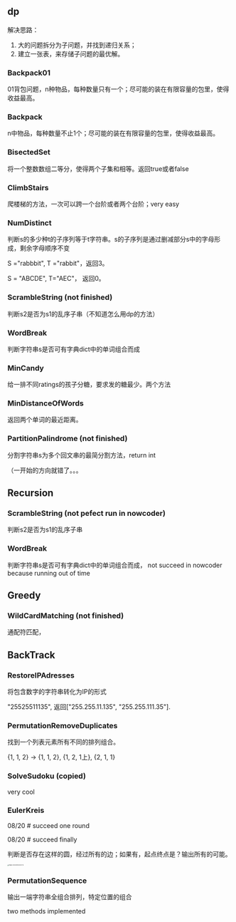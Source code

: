 ## dp

解决思路：

1. 大的问题拆分为子问题，并找到递归关系；
2. 建立一张表，来存储子问题的最优解。

### Backpack01

01背包问题，n种物品，每种数量只有一个；尽可能的装在有限容量的包里，使得收益最高。

### Backpack

n中物品，每种数量不止1个；尽可能的装在有限容量的包里，使得收益最高。

### BisectedSet

将一个整数数组二等分，使得两个子集和相等。返回true或者false

### ClimbStairs

爬楼梯的方法，一次可以跨一个台阶或者两个台阶；very easy

### NumDistinct

判断s的多少种t的子序列等于t字符串。s的子序列是通过删减部分s中的字母形成，剩余字母顺序不变

S ="rabbbit", T ="rabbit"，返回3。

S = "ABCDE", T="AEC"， 返回0。

### ScrambleString (not finished)

判断s2是否为s1的乱序子串（不知道怎么用dp的方法）

### WordBreak

判断字符串s是否可有字典dict中的单词组合而成

### MinCandy

给一排不同ratings的孩子分糖，要求发的糖最少。两个方法

### MinDistanceOfWords

返回两个单词的最近距离。

### PartitionPalindrome (not finished)

分割字符串s为多个回文串的最简分割方法，return int

（一开始的方向就错了。。。

## Recursion

### ScrambleString (not pefect run in nowcoder)

判断s2是否为s1的乱序子串

### WordBreak

判断字符串s是否可有字典dict中的单词组合而成， not succeed in nowcoder because running out of time

## Greedy

### WildCardMatching (not finished)

通配符匹配，

## BackTrack

### RestoreIPAdresses

将包含数字的字符串转化为IP的形式

"25525511135",
返回["255.255.11.135", "255.255.111.35"].

### PermutationRemoveDuplicates

找到一个列表元素所有不同的排列组合。

{1, 1, 2}  ->  {1, 1, 2}, {1, 2, 1上}, {2, 1, 1}

### SolveSudoku (copied)

very cool

### EulerKreis

08/20 # succeed one round

08/20 # succeed finally

判断是否存在这样的圆，经过所有的边；如果有，起点终点是？输出所有的可能。

<img src="C:\Users\18817\AppData\Roaming\Typora\typora-user-images\image-20200819232341776.png" alt="image-20200819232341776" style="zoom:18%;" />

### PermutationSequence

输出一端字符串全组合排列，特定位置的组合

two methods implemented